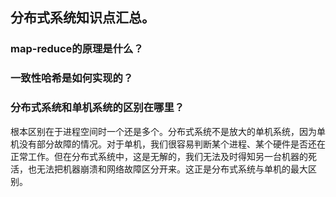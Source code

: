 ## 分布式系统知识点汇总。

### map-reduce的原理是什么？

### 一致性哈希是如何实现的？


### 分布式系统和单机系统的区别在哪里？
根本区别在于进程空间时一个还是多个。分布式系统不是放大的单机系统，因为单机没有部分故障的情况。对于单机，我们很容易判断某个进程、某个硬件是否还在正常工作。但在分布式系统中，这是无解的，我们无法及时得知另一台机器的死活，也无法把机器崩溃和网络故障区分开来。这正是分布式系统与单机的最大区别。
